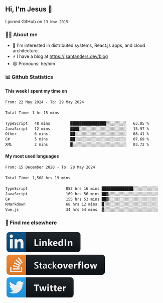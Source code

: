 ## Hi, I'm Jesus 👋

I joined GitHub on `13 Nov 2015`.

<!-- Talking about you -->

### 👨‍💻 About me

- 👦 I'm interested in distributed systems, React.js apps, and cloud architecture.
- ⚡️ I have a blog at <https://jsantanders.dev/blog>
- 😄 Pronouns: he/him

### 📊 Github Statistics

#### This week I spent my time on

<!--START_SECTION:weekly-->

```txt
From: 22 May 2024 - To: 29 May 2024

Total Time: 1 hr 15 mins

TypeScript   48 mins         ████████████████░░░░░░░░░   63.85 %
JavaScript   12 mins         ████░░░░░░░░░░░░░░░░░░░░░   15.97 %
Other        6 mins          ██░░░░░░░░░░░░░░░░░░░░░░░   08.41 %
C#           5 mins          ██░░░░░░░░░░░░░░░░░░░░░░░   07.69 %
XML          2 mins          █░░░░░░░░░░░░░░░░░░░░░░░░   03.72 %
```

<!--END_SECTION:weekly-->

#### My most used languages

<!--START_SECTION:alltime-->

```txt
From: 15 December 2020 - To: 28 May 2024

Total Time: 1,508 hrs 19 mins

TypeScript                 852 hrs 16 mins ██████████████░░░░░░░░░░░   56.51 %
JavaScript                 169 hrs 56 mins ██▓░░░░░░░░░░░░░░░░░░░░░░   11.27 %
C#                         155 hrs 53 mins ██▓░░░░░░░░░░░░░░░░░░░░░░   10.34 %
RMarkdown                  68 hrs 12 mins  █░░░░░░░░░░░░░░░░░░░░░░░░   04.52 %
Vue.js                     34 hrs 54 mins  ▓░░░░░░░░░░░░░░░░░░░░░░░░   02.31 %
```

<!--END_SECTION:alltime-->

### 📢 Find me elsewhere

<p>
  <a target="_blank" href="https://linkedin.com/in/jsantanders">
    <img src="https://github.com/jsantanders/jsantanders/blob/master/img/linkedin.svg" alt="LinkedIn" style="vertical-align:top; margin:4px">
  </a>
  
  <a target="_blank" href="https://stackoverflow.com/users/7318331/jesus-santander">
    <img src="https://github.com/jsantanders/jsantanders/blob/master/img/stackoverflow.svg" alt="StackOverflow" style="vertical-align:top; margin:4px">
  </a>
  
  <a target="_blank" href="http://twitter.com/jsantanders">
    <img src="https://github.com/jsantanders/jsantanders/blob/master/img/twitter.svg" alt="Twitter" style="vertical-align:top; margin:4px">
  </a>
</p>

